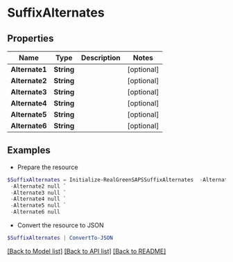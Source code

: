 # SuffixAlternates
## Properties

Name | Type | Description | Notes
------------ | ------------- | ------------- | -------------
**Alternate1** | **String** |  | [optional] 
**Alternate2** | **String** |  | [optional] 
**Alternate3** | **String** |  | [optional] 
**Alternate4** | **String** |  | [optional] 
**Alternate5** | **String** |  | [optional] 
**Alternate6** | **String** |  | [optional] 

## Examples

- Prepare the resource
```powershell
$SuffixAlternates = Initialize-RealGreenSAPSSuffixAlternates  -Alternate1 null `
 -Alternate2 null `
 -Alternate3 null `
 -Alternate4 null `
 -Alternate5 null `
 -Alternate6 null
```

- Convert the resource to JSON
```powershell
$SuffixAlternates | ConvertTo-JSON
```

[[Back to Model list]](../README.md#documentation-for-models) [[Back to API list]](../README.md#documentation-for-api-endpoints) [[Back to README]](../README.md)

